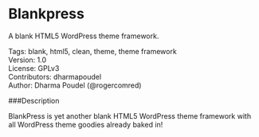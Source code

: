 Blankpress
==========

A blank HTML5 WordPress theme framework.

Tags: blank, html5, clean, theme, theme framework	
Version: 1.0	
License: GPLv3	
Contributors: dharmapoudel	
Author: Dharma Poudel (@rogercomred)


###Description

BlankPress is yet another blank HTML5 WordPress theme framework with all WordPress theme goodies already baked in!